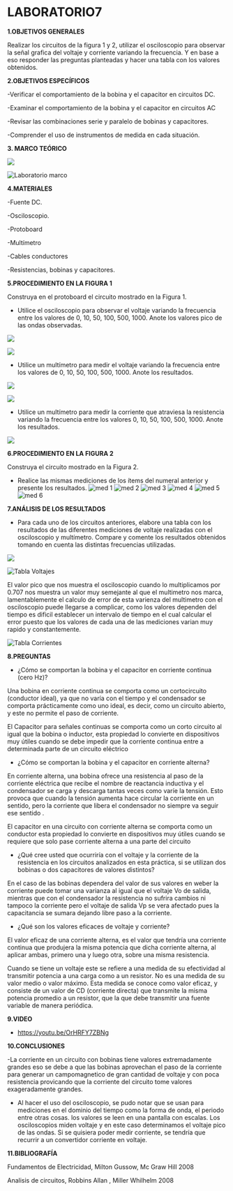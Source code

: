 # LABORATORIO7

**1.OBJETIVOS GENERALES**

Realizar los circuitos de la figura 1 y 2, utilizar el osciloscopio para observar la señal grafica del voltaje y corriente variando la frecuencia. Y en base a eso responder las preguntas planteadas y hacer una tabla con los valores obtenidos. 

**2.OBJETIVOS ESPECÍFICOS**

-Verificar el comportamiento de la bobina y el capacitor en circuitos DC.

-Examinar el comportamiento de la bobina y el capacitor en circuitos AC

-Revisar las combinaciones serie y paralelo de bobinas y capacitores.

-Comprender el uso de instrumentos de medida en cada situación.

**3. MARCO TEÓRICO**

![](https://user-images.githubusercontent.com/84998005/131333065-07a6b321-03d8-441b-8421-341bedf84109.png)

![Laboratorio marco](https://user-images.githubusercontent.com/84397282/131290279-f2485822-5c13-4485-8aa6-f89f76c74d30.jpg)


**4.MATERIALES**

-Fuente DC.

-Osciloscopio.

-Protoboard

-Multímetro

-Cables conductores

-Resistencias, bobinas y capacitores.

**5.PROCEDIMIENTO EN LA FIGURA 1**

Construya en el protoboard el circuito mostrado en la Figura 1.

- Utilice el osciloscopio para observar el voltaje variando la frecuencia entre los valores de 0, 10, 50, 100, 500, 1000. Anote los valores pico de las ondas observadas.

![](https://user-images.githubusercontent.com/84998013/131280341-e0aeb161-d02f-4223-b93f-c0f4284fbe64.png)

![](https://user-images.githubusercontent.com/84998013/131280689-86bd6834-2816-4f3b-bcd8-91db835fcac2.png)

- Utilice un multímetro para medir el voltaje variando la frecuencia entre los valores de 0, 10, 50, 100, 500, 1000. Anote los resultados.

![](https://user-images.githubusercontent.com/84998013/131280495-ba0db69f-7b58-49a5-bbef-a88b139824d7.png)

![](https://user-images.githubusercontent.com/84998013/131280793-0cdd391a-a540-4467-9621-93deca8befec.png)

- Utilice un multímetro para medir la corriente que atraviesa la resistencia variando la frecuencia entre los valores 0, 10, 50, 100, 500, 1000. Anote los resultados.

![](https://user-images.githubusercontent.com/84998013/131282241-30961029-ddfe-449d-a361-63e184500a98.png)

**6.PROCEDIMIENTO EN LA FIGURA 2**

Construya el circuito mostrado en la Figura 2.

- Realice las mismas mediciones de los ítems del numeral anterior y presente los  resultados.
![med 1](https://user-images.githubusercontent.com/84397282/131299177-bf43cc6d-e352-4f65-9c81-9006370929d6.jpg)
![med 2](https://user-images.githubusercontent.com/84397282/131299179-e4fed2e9-166a-49c0-85ab-68128c9a9e65.jpg)
![med 3](https://user-images.githubusercontent.com/84397282/131299181-8c831d8b-260e-4e51-a5a7-6f9b12e5b17e.jpg)
![med 4](https://user-images.githubusercontent.com/84397282/131299183-b0da6ece-6cfd-4fbe-b7e4-64d46baf8214.jpg)
![med 5](https://user-images.githubusercontent.com/84397282/131299184-1acf9e28-f8bf-4af9-bf87-66b2441d430f.jpg)
![med 6](https://user-images.githubusercontent.com/84397282/131299185-38d1895a-8470-4800-bab6-6ceb3d61a580.jpg)


**7.ANÁLISIS DE LOS RESULTADOS**

- Para cada uno de los circuitos anteriores, elabore una tabla con los resultados de las diferentes mediciones de voltaje realizadas con el osciloscopio y multímetro. Compare y comente los resultados obtenidos tomando en cuenta las distintas frecuencias  utilizadas.

![](https://user-images.githubusercontent.com/84998005/131333061-3284b205-1199-4fdd-956e-6d08d867565f.png)

![Tabla Voltajes](https://user-images.githubusercontent.com/84397282/131299385-aa83633b-d931-4427-8c08-637a47df3ef1.jpg)

El valor pico que nos muestra el osciloscopio cuando lo multiplicamos por 0.707 nos muestra un valor muy semejante al que el multimetro nos marca, lamentablemente el calculo de error de esta varienza del multimetro con el osciloscopio puede llegarse a complicar, como los valores dependen del tiempo es dificil establecer un intervalo de tiempo en el cual calcular el error puesto que los valores de cada una de las mediciones varian muy rapido y constantemente.

![Tabla Corrientes](https://user-images.githubusercontent.com/84397282/131299387-e759c59c-4d3b-4120-998c-4a277b73c292.jpg)


**8.PREGUNTAS**

- ¿Cómo se comportan la bobina y el capacitor en corriente continua (cero Hz)?


Una bobina en corriente continua se comporta como un cortocircuito (conductor ideal), ya que no varía con el tiempo y el condensador se comporta prácticamente como uno ideal, es decir, como un circuito abierto, y este no permite el paso de corriente.

El Capacitor para señales continuas se comporta como un corto circuito al igual que la bobina o inductor, esta propiedad lo convierte en dispositivos muy útiles cuando se debe impedir que la corriente continua entre a determinada parte de un circuito eléctrico


- ¿Cómo se comportan la bobina y el capacitor en corriente alterna?

En corriente alterna, una bobina ofrece una resistencia al paso de la corriente eléctrica que recibe el nombre de reactancia inductiva y el condensador se carga y descarga tantas veces como varíe la tensión. Esto provoca que cuando la tensión aumenta hace circular la corriente en un sentido, pero la corriente que libera el condensador no siempre va seguir ese sentido .

El capacitor en una circuito con corriente alterna se comporta como un conductor esta propiedad lo convierte en dispositivos muy útiles cuando se requiere que solo pase corriente alterna a una parte del circuito

- ¿Qué cree usted que ocurriría con el voltaje y la corriente de la resistencia en los circuitos analizados en esta práctica, si se utilizan dos bobinas o dos capacitores de valores  distintos?

En el caso de las bobinas dependera del valor de sus valores en weber la corriente puede tomar una varianza al igual que el voltaje Vo de salida, mientras que con el condensador la resistencia no sufrira cambios ni tampoco la corriente pero el voltaje de salida Vp se vera afectado pues la capacitancia se sumara dejando libre paso a la corriente.


- ¿Qué son los valores eficaces de voltaje y corriente?

El valor eficaz de una corriente alterna, es el valor que tendría una corriente continua que produjera la misma potencia que dicha corriente alterna, al aplicar ambas, primero una y luego otra, sobre una misma resistencia.

Cuando se tiene un voltaje este se refiere a una medida de su efectividad al transmitir potencia a una carga como a un resistor. No es una medida de su valor medio o valor máximo. Esta medida se conoce como valor eficaz, y consiste de un valor de CD (corriente directa) que transmite la misma potencia promedio a un resistor, que la que debe transmitir una fuente variable de manera periódica.


**9.VIDEO**

- https://youtu.be/OrHRFY7ZBNg

**10.CONCLUSIONES**

-La corriente en un circuito con bobinas tiene valores extremadamente grandes eso se debe a que las bobinas aprovechan el paso de la corriente para generar un campomagnetico de gran cantidad de voltaje y con poca resistencia provicando que la corriente del circuito tome valores exageradamente grandes.

- Al hacer el uso del osciloscopio, se pudo notar que se usan para mediciones en el dominio del tiempo como la forma de onda, el periodo entre otras cosas. los valores se leen en una pantalla con escalas. Los osciloscopios miden voltaje y en este caso determinamos el voltaje pico de las ondas. Si se quisiera poder medir corriente, se tendría que recurrir a un convertidor corriente en voltaje.

**11.BIBLIOGRAFÍA**

Fundamentos de Electricidad, Milton Gussow, Mc Graw Hill 2008

Analisis de circuitos, Robbins Allan , Miller Whilhelm  2008
















